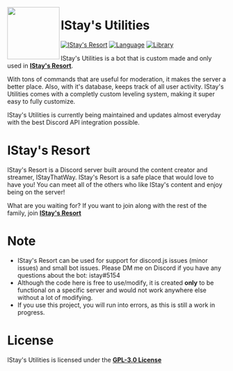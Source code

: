 <a href="https://dsc.gg/istay"><img width="120" height="120" align="left" style="float: left" src="https://i.imgur.com/hlXmbLe.png"></a>
# IStay's Utilities

[![IStay's Resort](https://img.shields.io/discord/713668933433163827?color=%235865F2&logo=discord&logoColor=%23ffffff&style=for-the-badge)](https://discord.gg/creatorhub)
[![Language](https://img.shields.io/github/languages/top/IStayThatWayCoding/istays-utilities?color=f0db4f&logoColor=white&style=for-the-badge)]()
[![Library](https://img.shields.io/badge/library-discord.js-5865f2?style=for-the-badge)](https://discord.js.org/#/)

IStay's Utilities is a bot that is custom made and only used in <a href="https://www.dsc.gg/istay">**IStay's Resort**</a>.

With tons of commands that are useful for moderation, it makes the server a better place. Also, with it's database, keeps track of all user activity. IStay's Utilities comes with a completly custom leveling system, making it super easy to fully customize.

IStay's Utilities is currently being maintained and updates almost everyday with the best Discord API integration possible.

# IStay's Resort

IStay's Resort is a Discord server built around the content creator and streamer, IStayThatWay. IStay's Resort is a safe place that would love to have you! You can meet all of the others who like IStay's content and enjoy being on the server!

What are you waiting for? If you want to join along with the rest of the family, join **[IStay's Resort](https://dsc.gg/istay)**

# Note
- IStay's Resort can be used for support for discord.js issues (minor issues) and small bot issues. Please DM me on Discord if you have any questions about the bot: istay#5154
- Although the code here is free to use/modify, it is created **only** to be functional on a specific server and would not work anywhere else without a lot of modifying.
- If you use this project, you will run into errors, as this is still a work in progress.

# License
IStay's Utilities is licensed under the **[GPL-3.0 License](./LICENSE)**